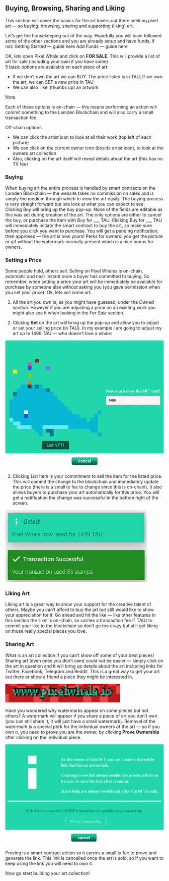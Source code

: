## Buying, Browsing, Sharing and Liking
This section will cover the basics for the art lovers out there seeking pixel art — so buying, browsing, sharing and supporting (liking) art.

Let’s get the housekeeping out of the way. Hopefully you will have followed some of the other sections and you are already setup and have funds, if not:
Getting Started — guide here
Add Funds — guide here

OK, lets open Pixel Whale and click on **FOR SALE**. This will provide a list of art for sale (including your own if you have some).  
5 basic options are available on each piece of art:  
* If we don’t own the art we can BUY. The price listed is in TAU, If we own the art, we can SET a new price in TAU   
* We can also ‘like’ (thumbs up) an artwork   
>[!Note]
> Each of these options is on-chain — this means performing an action will commit something to the Lamden Blockchain and will also carry a small transaction fee.  

  Off-chain options:    
* We can click the artist icon to look at all their work (top left of each picture)   
* We can click on the current owner icon (beside artist icon), to look at the owners art collection   
* Also, clicking on the art itself will reveal details about the art (this has no TX fee)   

### Buying
When buying art the entire process is handled by smart contracts on the Lamden Blockchain — the website takes no commission on sales and is simply the medium through which to view the art easily. The buying process is very straight forward but lets look at what you can expect to see:  
Clicking Buy will bring up the buy pop-up. None of the fields are editable as this was set during creation of the art. The only options are either to cancel the buy, or purchase the item with Buy for ___ TAU.
Clicking Buy for ___ TAU will immediately initiate the smart contract to buy the art, so make sure before you click you want to purchase. You will get a pending notification, then approved — the art is now yours!
Perks for owners: you get the picture or gif without the watermark normally present which is a nice bonus for owners.

### Setting a Price
Some people hold, others sell. Selling on Pixel Whales is on-chain, automatic and near instant once a buyer has committed to buying. So remember, when setting a price your art will be immediately be available for purchase by someone else without asking you (you gave permission when you set your price). Ok, lets sell some art:   
1. All the art you own is, as you might have guessed, under the *Owned section*. However if you are adjusting a price on an existing work you might also see it when looking in the *For Sale* section.   

2. Clicking **Set** on the art will bring up the pop-up and allow you to adjust or set your selling price (in TAU). In my example I am going to adjust my art up to 1499 TAU — who doesn’t love a whale:   

![buy1](./static/buy1.png ':size=969')

3. Clicking List Item is your commitment to sell the item for the listed price. This will commit the change to the blockchain and immediately update the price (there is a small tx fee to change since this is on-chain). It also allows buyers to purchase your art automatically for this price. You will get a notification the change was successful in the bottom right of the screen.   

![buy2](./static/buy2.png ':size=451')

### Liking Art
Liking art is a great way to show your support for the creative talent of others. Maybe you can’t afford to buy the art but still would like to show your appreciation for it. Go ahead and hit the like — like other features in this section the ‘like’ is on-chain, so carries a transaction fee (1 TAU) to commit your like to the blockchain so don’t go too crazy but still get liking on those really special pieces you love.

### Sharing Art
What is an art collection if you can’t show off some of your best pieces! Sharing art (even ones you don’t own) could not be easier — simply click on the art in question and it will bring up details about the art including links for Twitter, Facebook, Telegram and Reddit. This is a great way to get your art out there or show a friend a piece they might be interested in.   

![buy3](./static/buy3.png ':size=365')

Have you wondered why watermarks appear on some pieces but not others? A watermark will appear if you share a piece of art you don’t own (you can still share it, it will just have a small watermark). Removal of the watermark is a special perk for the individual owners of the art — so if you own it, you need to prove you are the owner, by clicking **Prove Ownership** after clicking on the individual piece.

![buy4](./static/buy4.png ':size=639')

Proving is a smart contract action so it carries a small tx fee to prove and generate the link. This link is cancelled once the art is sold, so if you want to keep using the link you will need to own it.

Now go start building your art collection!









